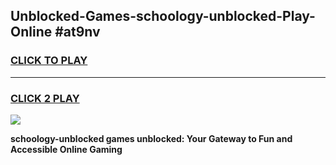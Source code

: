 
## Unblocked-Games-schoology-unblocked-Play-Online #at9nv
<h3>
<a href="https://news.freeplayer.one?title=schoology-unblocked&ref=3">CLICK TO PLAY</a></h3>
<hr>

<h3>
<a href="https://news.freeplayer.one?title=schoology-unblocked&ref=3">CLICK 2 PLAY</a>
  
</h3>

<a href="https://news.freeplayer.one?title=schoology-unblocked&ref=3"><img src="https://clearcache.store/games.png"></a>


**schoology-unblocked games unblocked: Your Gateway to Fun and Accessible Online Gaming**
